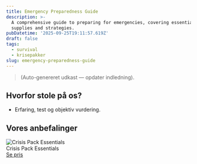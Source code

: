 ```yaml
---
title: Emergency Preparedness Guide
description: >-
  A comprehensive guide to preparing for emergencies, covering essential
  supplies and strategies.
pubDatetime: '2025-09-25T19:11:57.619Z'
draft: false
tags:
  - survival
  - krisepakker
slug: emergency-preparedness-guide
---
```

> (Auto-genereret udkast — opdater indledning).

## Hvorfor stole på os?
- Erfaring, test og objektiv vurdering.

## Vores anbefalinger


<!-- Auto: Affiliate-kort fra Products/SKUs -->

<div class="aff-card"><img src="abstract_15.png (https://v5.airtableusercontent.com/v3/u/45/45/1758837600000/YujGfhgyBIsZuNxEp2GQSQ/WN1-zSKkqQzAG6mahCaRy-DHXDZHwUW7SVtM8rN_zGKjKauY9kUL_zbEPWQz0ZtRdZX5W5cTWYbtjwac6xjyT5F3epxXVcurg8bT8WmvteHmc8txZdGmnfXqnbPIpqHXLemDyFeHja6cTCCxACRlQDf11EbaZTRMbrJmZqKvhZ8/H-DDNfapb_4RRQ6y_MDSs2TGUhJ3GLmtwKpgG4xOdb4)" alt="Crisis Pack Essentials" class="aff-card__img" /><div class="aff-card__meta"><div class="aff-card__title">Crisis Pack Essentials</div><a class="aff-btn" href="https://affiliate.homeessentialsee62.com/deal789?utm_source=klartilalt&utm_medium=affiliate&subid=emergency-preparedness-guide-2025-09-25" rel="sponsored nofollow noopener" target="_blank">Se pris</a></div></div>

